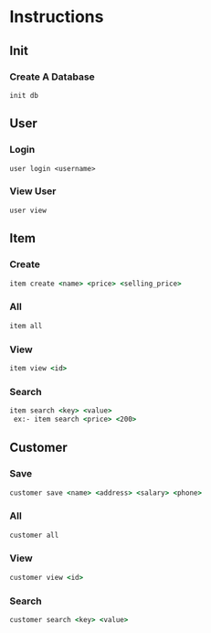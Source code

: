 # Instructions

## Init

### Create A Database

```
init db
```
## User

### Login

```
user login <username>
```

### View User

```
user view
```

## Item

### Create

```cmd
item create <name> <price> <selling_price>
```
### All

```cmd
item all
```

### View

```cmd
item view <id>
```
### Search

```cmd
item search <key> <value>
 ex:- item search <price> <200>
```
## Customer

### Save

```cmd
customer save <name> <address> <salary> <phone>
```

### All

```cmd
customer all
```

### View

```cmd
customer view <id>
```
### Search

```cmd
customer search <key> <value>
```